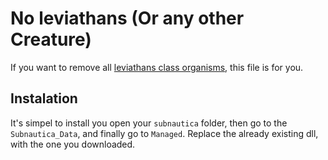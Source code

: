 # No leviathans (Or any other Creature)

If you want to remove all [leviathans class organisms](https://subnautica.fandom.com/wiki/Leviathan_Class_Organisms), this file is for you.

## Instalation
It's simpel to install you open your ```subnautica``` folder, then go to the ```Subnautica_Data```, and finally go to ```Managed```. Replace the already existing dll, with the one you downloaded. 
